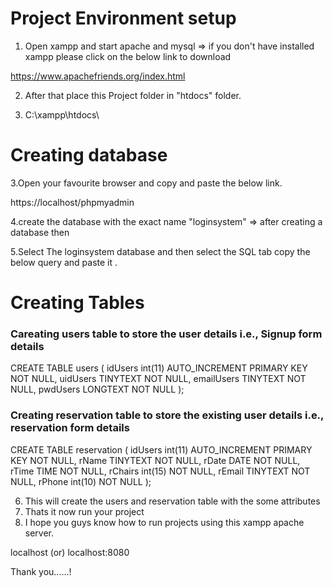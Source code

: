 # Project Environment setup 

1. Open xampp and start  apache and mysql => if you don't have installed xampp please click on the below link to  download 

https://www.apachefriends.org/index.html 


2. After that  place this Project folder in  "htdocs" folder.

3. C:\xampp\htdocs\


# Creating database

3.Open your favourite  browser and copy and paste the below link.

https://localhost/phpmyadmin


4.create the database with the exact  name "loginsystem" => after creating a database then

5.Select  The loginsystem database and then select the SQL tab  copy  the below query
 and paste it .
 
# Creating Tables 

### Careating  users table to store the user details i.e., Signup form details 
CREATE TABLE users (
idUsers int(11) AUTO_INCREMENT PRIMARY KEY NOT NULL,
uidUsers TINYTEXT NOT NULL,
emailUsers TINYTEXT NOT NULL,
pwdUsers LONGTEXT NOT NULL
);


### Creating  reservation table to store the existing user details i.e., reservation form details 

CREATE TABLE reservation (
idUsers int(11) AUTO_INCREMENT PRIMARY KEY NOT NULL,
rName TINYTEXT NOT NULL,
rDate DATE NOT NULL,
rTime TIME NOT NULL,
rChairs int(15) NOT NULL,
rEmail TINYTEXT NOT NULL,
rPhone int(10) NOT NULL
);

6. This will create the users and reservation table with the some attributes 
7. Thats it now run your project
8. I hope you guys know how to run projects using this xampp apache server.

localhost  (or) localhost:8080

Thank you......!
